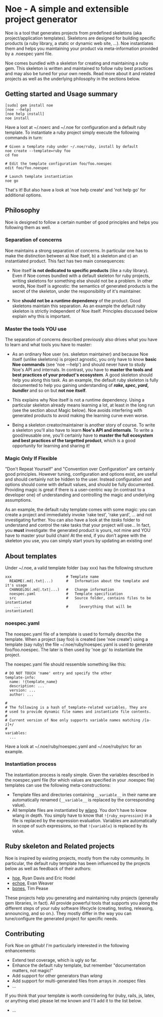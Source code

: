 # Noe - A simple and extensible project generator

Noe is a tool that generates projects from predefined skeletons (aka project/application 
templates). Skeletons are designed for building specific products (a ruby library, a static 
or dynamic web site, ...). Noe instantiates them and helps you maintaining your product 
via meta-information provided by a .noespec yaml file. 

Noe comes bundled with a skeleton for creating and maintaining a ruby gem. This skeleton is
written and maintained to follow ruby best practices and may also be tuned for your own needs.
Read more about it and related projects as well as the underlying philosophy in the sections 
below.

## Getting started and Usage summary

    [sudo] gem install noe
    [noe --help]
    [noe help install]
    noe install 
    
Have a loot at ~/.noerc and ~/.noe for configuration and a default ruby template. To instantiate
a ruby project simply execute the following commands in turn:

    # Given a template ruby under ~/.noe/ruby, install by default
    noe create --template=ruby foo
    cd foo
  
    # Edit the template configuration foo/foo.noespec
    edit foo/foo.noespec
  
    # Launch template instantiation
    noe go
  
That's it! But also have a look at 'noe help create' and 'not help go' for additional
options.

## Philosophy

Noe is designed to follow a certain number of good principles and helps you following them 
as well.

### Separation of concerns

Noe maintains a strong separation of concerns. In particular one has to make the distinction 
between a) Noe itself, b) a skeleton and c) an instantiated product. This fact has two main 
consequences:

* Noe itself **is not dedicated to specific products** (like a ruby library). Even if Noe 
  comes bundled with a default skeleton for ruby projects, writing skeletons for something
  else should not be a problem. In other words, Noe itself is agnostic: the semantics of 
  generated products is the secret of the skeleton, under the responsibility of it's 
  maintainer. 

* Noe **should not be a runtime dependency** of the product. Good skeletons maintain this 
  separation. As an example the default ruby skeleton is strictly independent of Noe itself.
  Principles discussed below explain why this is important.

### Master the tools YOU use

The separation of concerns described previously also drives what you have to learn and what
tools you have to master:

* As an ordinary Noe user (vs. skeleton maintainer) and because Noe itself (unlike skeletons) is 
  project agnostic, you only have to know **basic Noe commands** (see 'noe --help') and should never
  have to study Noe's API and internals. In contrast, you have to **master the tools and best practices
  of your product's ecosystem**. A good skeleton should help you along this task. As an example, the 
  default ruby skeleton is fully documented to help you gaining understanding of ***rake*, *spec*, 
  *yard*, *bundler*** and so on but **not noe itself**. 
  
* This explains why Noe itself is not a runtime dependency. Using a particular skeleton already means 
  learning a lot, at least in the long run (see the section about Magic below). Noe avoids interfering 
  with generated products to avoid making the learning curve even worse.

* Being a skeleton creator/maintainer is another story of course. To write a skeleton you'll also have 
  to learn **Noe's API and internals**. To write a good/reusable one, you'll certainly have to **master 
  the full ecosystem and best practices of the targetted product**, which is a good opportunity for 
  learning and sharing it!

### Magic Only If Flexible

"Don't Repeat Yourself" and "Convention over Configuration" are certainly good principles. However 
tuning, configuration and options exist, are useful and should certainly not be hidden to the user.
Instead configuration and options should come with default values, and should be fully documented. 
Providing magic is great if there is a user-centric way (in contrast to a developer one) of 
understanding and controlling the magic and underlying assumptions.

As an example, the default ruby template comes with some magic: you can create a project and immediately
invoke 'rake test', 'rake yard', ... and not investigating further. You can also have a look at the
_tasks_ folder to understand and control the rake tasks that your project will use... In fact, you 
**must** investigate: the generated product is yours, not mine and YOU have to master your build chain!
At the end, if you don't agree with the skeleton you use, you can simply start yours by updating an 
existing one!
  
## About templates

Under ~/.noe, a valid template folder (say xxx) has the following structure

    xxx                         # Template name
      README(.md|.txt|...)      #   Information about the template and it's usage
      CHANGELOG(.md|.txt|...)   #   Change information
      noespec.yaml              #   Template specification
      src                       #   Source folder, contains files to be instantiated
        ...                     #     [everything that will be instantiated]

### noespec.yaml

The noespec.yaml file of a template is used to formally describe the template. When a project 
(say foo) is created (see 'noe create') using a template (say ruby) the file 
~/.noe/ruby/noespec.yaml is used to generate foo/foo.noespec. The later is then used by 
'noe go' to instantiate the project.

The noespec.yaml file should ressemble something like this:

    # DO NOT TOUCH 'name' entry and specify the other
    template-info:
      name: !{template_name}
      description: ...
      version: ...
      author: ...

    #
    # The following is a hash of template-related variables. They are
    # used to provide dynamic file names and instantiate file contents.
    #
    # Current version of Noe only supports variable names matching /[a-z]+/
    #
    variables:
      ...

Have a look at ~/.noe/ruby/noespec.yaml and ~/.noe/ruby/src for an example.

### Instantiation process

The instantiation process is really simple. Given the variables described in the noespec.yaml 
file (for which values are specified in your .noespec file) templates can use the following
meta-constructions:

* Template files and directories containing `__variable__` in their name are automatically 
  renamed (`__variable__` is replaced by the corresponding value).
* All template files are instantiated by [wlang](https://github.com/blambeau/wlang). You don't
  have to know wlang in depth. You simply have to know that `!{ruby_expression}` in a file is 
  replaced by the expression evaluation. Variables are automatically in scope of such expressions,
  so that `!{variable}` is replaced by its value.

## Ruby skeleton and Related projects

Noe is inspired by existing projects, mostly from the ruby community. In particular, the default
ruby template has been influenced by the projects below as well as feedback of their authors:

* [hoe](http://seattlerb.rubyforge.org/hoe/), Ryan Davis and Eric Hodel 
* [echoe](https://github.com/fauna/echoe), Evan Weaver 
* [bones](https://github.com/TwP/bones), Tim Pease

These projects help you generating and maintaining ruby projects (generally gem libraries, 
in fact). All provide powerful tools that supports you along the different steps of your 
ruby software lifecycle (creating, testing, releasing, announcing, and so on.). They mostly
differ in the way you can tune/configure the generated project for specific needs.

## Contributing

Fork Noe on github! I'm particularly interested in the following enhancements:

* Extend test coverage, which is ugly so far.
* Enhance the default ruby template, but remember "documentation matters, not magic!"
* Add support for other generators than _wlang_
* Add support for multi-generated files from arrays in .noespec files
* ...

If you think that your template is worth considering for (ruby, rails, js, latex, or anything 
else) please let me known and I'll add it to the list below.

* ...
